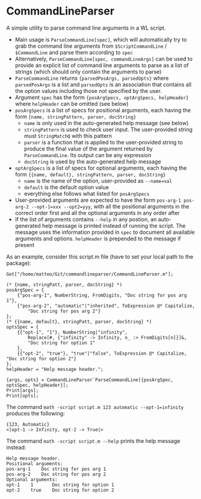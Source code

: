 # CommandLineParser

A simple utility to parse command line arguments in a WL script. 

* Main usage is `ParseCommandLine[spec]`, which will automatically try to grab the command line arguments from `$ScriptCommandLine` / `$CommandLine` and parse them according to `spec`
* Alternatively, `ParseCommandLine[spec, commandLineArgs]` can be used to provide an explicit list of command line arguments to parse as a list of strings (which should only contain the arguments to parse)
* `ParseCommandLine` returns `{parsedPosArgs, parsedOpts}` where `parsedPosArgs` is a list and `parsedOpts` is an association that contains all the option values including those not specified by the user.
* Argument `spec` has the form `{posArgSpecs, optArgSpecs, helpHeader}` where `helpHeader` can be omitted (see below)
* `posArgSpecs` is a list of specs for positional arguments, each having the form `{name, stringPattern, parser, docString}`
    * `name` is only used in the auto-generated help message (see below)
    * `stringPattern` is used to check user input. The user-provided string must `StringMatchQ` with this pattern
    * `parser` is a function that is applied to the user-provided string to produce the final value of the argument returned by `ParseCommandLine`. Its output can be any expression
    * `docString` is used by the auto-generated help message
* `optArgSpecs` is a list of specs for optional arguments, each having the form `{{name, default}, stringPattern, parser, docString}`
    * `name` is the name of the option, user-provided as `--name=val`
    * `default` is the default option value
    * everything else follows what listed for `posArgSpecs`
* User-provided arguments are expected to have the form `pos-arg-1 pos-arg-2 --opt-1=xxx --opt2=yyy`, with all the positional arguments in the correct order first and all the optional arguments in any order after
* If the list of arguments contains `--help` in any postion, an auto-generated help message is printed instead of running the script. The message uses the information provided in `spec` to document all available arguments and options. `helpHeader` is prepended to the message if present

As an example, consider this script.m file (have to set your local path to the package):
```
Get["/home/matteo/Git/commandlineparser/CommandLineParser.m"];

(* {name, stringPatt, parser, docString} *)
posArgSpec = {
	{"pos-arg-1", NumberString, FromDigits, "Doc string for pos arg 1"},
	{"pos-arg-2", "automatic"|"inherited", ToExpression @* Capitalize, 
		"Doc string for pos arg 2"}
};
(* {{name, default}, stringPatt, parser, docString} *)
optsSpec = {
	{{"opt-1", "1"}, NumberString|"infinity",
		Replace[#, {"infinity" -> Infinity, n_ :> FromDigits[n]}]&,
		"Doc string for option 1"
	},
	{{"opt-2", "true"}, "true"|"false", ToExpression @* Capitalize, "Doc string for option 2"}
};
helpHeader = "Help message header.";

{args, opts} = CommandLineParser`ParseCommandLine[{posArgSpec, optsSpec, helpHeader}];
Print[args];
Print[opts];
```
The command `math -script script.m 123 automatic --opt-1=infinity` produces the following:
```
{123, Automatic}
<|opt-1 -> Infinity, opt-2 -> True|>
```
The command `math -script script.m --help` prints the help message instead:
```
Help message header.
Positional arguments:
pos-arg-1    Doc string for pos arg 1
pos-arg-2    Doc string for pos arg 2
Optional arguments:
opt-1    1       Doc string for option 1
opt-2    true    Doc string for option 2
```